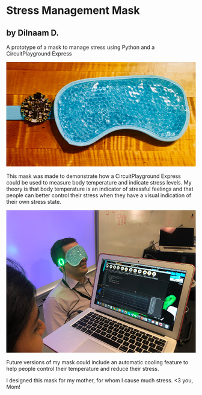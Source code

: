 # Stress Management Mask
## by Dilnaam D.
A prototype of a mask to manage stress using Python and a CircuitPlayground Express

![The mask on my countertop](IMG_0966.jpg)

This mask was made to demonstrate how a CircuitPlayground Express could be used to measure body temperature and indicate stress levels. My theory is that body temperature is an indicator of stressful feelings and that people can better control their stress when they have a visual indication of their own stress state.

![Mr Tibor wearing the mask](IMG_4388.jpg)

Future versions of my mask could include an automatic cooling feature to help people control their temperature and reduce their stress. 

I designed this mask for my mother, for whom I cause much stress. <3 you, Mom!
